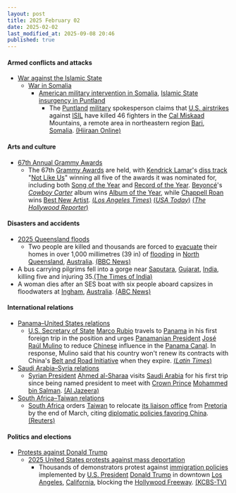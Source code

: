 ```yaml
---
layout: post
title: 2025 February 02
date: 2025-02-02
last_modified_at: 2025-09-08 20:46
published: true
---
```



#### Armed conflicts and attacks

* [War against the Islamic State](https://en.wikipedia.org/wiki/War_against_the_Islamic_State "War against the Islamic State")
  * [War in Somalia](https://en.wikipedia.org/wiki/Somali_Civil_War_%282009%E2%80%93present%29 "Somali Civil War (2009–present)")
    * [American military intervention in Somalia](https://en.wikipedia.org/wiki/American_military_intervention_in_Somalia_%282007%E2%80%93present%29 "American military intervention in Somalia (2007–present)"), [Islamic State insurgency in Puntland](https://en.wikipedia.org/wiki/Islamic_State_insurgency_in_Puntland "Islamic State insurgency in Puntland")
      * The [Puntland](https://en.wikipedia.org/wiki/Puntland "Puntland") [military](https://en.wikipedia.org/wiki/Puntland_Security_Force "Puntland Security Force") spokesperson claims that [U.S. airstrikes](https://en.wikipedia.org/wiki/United_States_Air_Force "United States Air Force") against [ISIL](https://en.wikipedia.org/wiki/Islamic_State_%E2%80%93_Somalia_Province "Islamic State – Somalia Province") have killed 46 fighters in the [Cal Miskaad](https://en.wikipedia.org/wiki/Cal_Miskaad "Cal Miskaad") Mountains, a remote area in northeastern region [Bari](https://en.wikipedia.org/wiki/Bari%2C_Somalia "Bari, Somalia"), [Somalia](https://en.wikipedia.org/wiki/Somalia "Somalia"). [(Hiiraan Online)](https://www.hiiraan.com/news4/2025/Feb/200082/puntland_confirms_46_isis_deaths_in_u_s_airstrikes_on_al_miskad_mountains.aspx)

#### Arts and culture

* [67th Annual Grammy Awards](https://en.wikipedia.org/wiki/67th_Annual_Grammy_Awards "67th Annual Grammy Awards")
  * The 67th [Grammy Awards](https://en.wikipedia.org/wiki/Grammy_Awards "Grammy Awards") are held, with [Kendrick Lamar](https://en.wikipedia.org/wiki/Kendrick_Lamar "Kendrick Lamar")'s [diss track](https://en.wikipedia.org/wiki/Diss_%28music%29 "Diss (music)") "[Not Like Us](https://en.wikipedia.org/wiki/Not_Like_Us "Not Like Us")" winning all five of the awards it was nominated for, including both [Song of the Year](https://en.wikipedia.org/wiki/Grammy_Award_for_Song_of_the_Year "Grammy Award for Song of the Year") and [Record of the Year](https://en.wikipedia.org/wiki/Grammy_Award_for_Record_of_the_Year "Grammy Award for Record of the Year"). [Beyoncé](https://en.wikipedia.org/wiki/Beyonc%C3%A9 "Beyoncé")'s *[Cowboy Carter](https://en.wikipedia.org/wiki/Cowboy_Carter "Cowboy Carter")* album wins [Album of the Year](https://en.wikipedia.org/wiki/Grammy_Award_for_Album_of_the_Year "Grammy Award for Album of the Year"), while [Chappell Roan](https://en.wikipedia.org/wiki/Chappell_Roan "Chappell Roan") wins [Best New Artist](https://en.wikipedia.org/wiki/Grammy_Award_for_Best_New_Artist "Grammy Award for Best New Artist"). [(*Los Angeles Times*)](https://www.latimes.com/entertainment-arts/music/story/2025-02-02/grammys-2025-kendrick-lamar-not-like-us-wins-controversy) [(*USA Today*)](https://www.usatoday.com/story/entertainment/music/2025/02/02/beyonce-wins-grammy-country-cowboy-carter/77857134007/) [(*The Hollywood Reporter*)](https://www.hollywoodreporter.com/news/music-news/2025-grammys-chappell-roan-best-new-artist-speech-1236125444/)

#### Disasters and accidents

* [2025 Queensland floods](https://en.wikipedia.org/wiki/2025_Queensland_floods "2025 Queensland floods")
  * Two people are killed and thousands are forced to [evacuate](https://en.wikipedia.org/wiki/Emergency_evacuation "Emergency evacuation") their homes in over 1,000 millimetres (39 in) of [flooding](https://en.wikipedia.org/wiki/Flooding "Flooding") in [North Queensland](https://en.wikipedia.org/wiki/North_Queensland "North Queensland"), [Australia](https://en.wikipedia.org/wiki/Australia "Australia"). [(BBC News)](https://www.bbc.com/news/articles/cn4z2py8448o)
* A bus carrying pilgrims fell into a gorge near [Saputara](https://en.wikipedia.org/wiki/Saputara "Saputara"), [Gujarat](https://en.wikipedia.org/wiki/Gujarat "Gujarat"), [India](https://en.wikipedia.org/wiki/India "India"), killing five and injuring 35.[(The Times of India)](https://timesofindia.indiatimes.com/india/5-pilgrims-killed-35-hurt-as-bus-falls-into-gujarat-gorge/articleshow/117872392.cms)
* A woman dies after an SES boat with six people aboard capsizes in floodwaters at [Ingham](https://en.wikipedia.org/wiki/Ingham "Ingham"), [Australia](https://en.wikipedia.org/wiki/Australia "Australia"). [(ABC News)](https://www.abc.net.au/news/2025-02-02/north-queensland-flooding-rainfall-townsville-bom/104886538)

#### International relations

* [Panama–United States relations](https://en.wikipedia.org/wiki/Panama%E2%80%93United_States_relations "Panama–United States relations")
  * [U.S. Secretary of State](https://en.wikipedia.org/wiki/United_States_Secretary_of_State "United States Secretary of State") [Marco Rubio](https://en.wikipedia.org/wiki/Marco_Rubio "Marco Rubio") travels to [Panama](https://en.wikipedia.org/wiki/Panama "Panama") in his first foreign trip in the position and urges [Panamanian President](https://en.wikipedia.org/wiki/President_of_Panama "President of Panama") [José Raúl Mulino](https://en.wikipedia.org/wiki/Jos%C3%A9_Ra%C3%BAl_Mulino "José Raúl Mulino") to reduce [Chinese](https://en.wikipedia.org/wiki/China "China") influence in the [Panama Canal](https://en.wikipedia.org/wiki/Panama_Canal "Panama Canal"). In response, Mulino said that his country won't renew its contracts with China's [Belt and Road Initiative](https://en.wikipedia.org/wiki/Belt_and_Road_Initiative "Belt and Road Initiative") when they expire. [(*Latin Times*)](https://www.latintimes.com/marco-rubio-tells-panama-it-must-reduce-chinese-influence-around-canal-face-consequences-574388)
* [Saudi Arabia–Syria relations](https://en.wikipedia.org/wiki/Saudi_Arabia%E2%80%93Syria_relations "Saudi Arabia–Syria relations")
  * [Syrian President](https://en.wikipedia.org/wiki/President_of_Syria "President of Syria") [Ahmed al-Sharaa](https://en.wikipedia.org/wiki/Ahmed_al-Sharaa "Ahmed al-Sharaa") visits [Saudi Arabia](https://en.wikipedia.org/wiki/Saudi_Arabia "Saudi Arabia") for his first trip since being named president to meet with [Crown Prince](https://en.wikipedia.org/wiki/Crown_Prince_of_Saudi_Arabia "Crown Prince of Saudi Arabia") [Mohammed bin Salman](https://en.wikipedia.org/wiki/Mohammed_bin_Salman "Mohammed bin Salman"). [(Al Jazeera)](https://www.aljazeera.com/news/2025/2/2/syrias-president-al-sharaa-meets-saudi-arabias-mbs-in-first-foreign-trip)
* [South Africa–Taiwan relations](https://en.wikipedia.org/wiki/South_Africa%E2%80%93Taiwan_relations "South Africa–Taiwan relations")
  * [South Africa](https://en.wikipedia.org/wiki/South_Africa "South Africa") orders [Taiwan](https://en.wikipedia.org/wiki/Taiwan "Taiwan") to relocate [its liaison office](https://en.wikipedia.org/wiki/Taipei_Liaison_Office_in_South_Africa "Taipei Liaison Office in South Africa") from [Pretoria](https://en.wikipedia.org/wiki/Pretoria "Pretoria") by the end of March, citing [diplomatic policies favoring China](https://en.wikipedia.org/wiki/China%E2%80%93South_Africa_relations "China–South Africa relations"). [(Reuters)](https://www.reuters.com/world/taiwan-says-safrica-gives-march-deadline-move-office-pretoria-2025-02-03/)

#### Politics and elections

* [Protests against Donald Trump](https://en.wikipedia.org/wiki/Protests_against_Donald_Trump "Protests against Donald Trump")
  * [2025 United States protests against mass deportation](https://en.wikipedia.org/wiki/2025_United_States_protests_against_mass_deportation "2025 United States protests against mass deportation")
    * Thousands of demonstrators protest against [immigration policies](https://en.wikipedia.org/wiki/Mass_deportation_of_illegal_immigrants_in_the_second_presidency_of_Donald_Trump "Mass deportation of illegal immigrants in the second presidency of Donald Trump") implemented by [U.S. President](https://en.wikipedia.org/wiki/President_of_the_United_States "President of the United States") [Donald Trump](https://en.wikipedia.org/wiki/Donald_Trump "Donald Trump") in downtown [Los Angeles](https://en.wikipedia.org/wiki/Los_Angeles "Los Angeles"), [California](https://en.wikipedia.org/wiki/California "California"), blocking the [Hollywood Freeway](https://en.wikipedia.org/wiki/Hollywood_Freeway "Hollywood Freeway"). [(KCBS-TV)](https://www.cbsnews.com/losangeles/news/protest-erupts-in-downtown-los-angeles-over-surge-in-ice-raids-some-demonstrators-block-101-freeway/)
